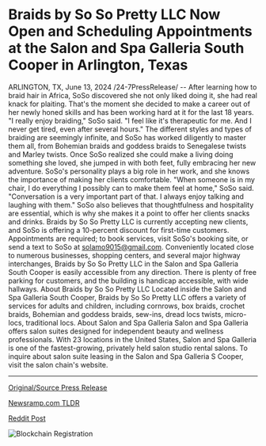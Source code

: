 # Braids by So So Pretty LLC Now Open and Scheduling Appointments at the Salon and Spa Galleria South Cooper in Arlington, Texas

ARLINGTON, TX, June 13, 2024 /24-7PressRelease/ -- After learning how to braid hair in Africa, SoSo discovered she not only liked doing it, she had real knack for plaiting. That's the moment she decided to make a career out of her newly honed skills and has been working hard at it for the last 18 years.  "I really enjoy braiding," SoSo said. "I feel like it's therapeutic for me. And I never get tired, even after several hours." The different styles and types of braiding are seemingly infinite, and SoSo has worked diligently to master them all, from Bohemian braids and goddess braids to Senegalese twists and Marley twists.  Once SoSo realized she could make a living doing something she loved, she jumped in with both feet, fully embracing her new adventure. SoSo's personality plays a big role in her work, and she knows the importance of making her clients comfortable.  "When someone is in my chair, I do everything I possibly can to make them feel at home," SoSo said. "Conversation is a very important part of that. I always enjoy talking and laughing with them." SoSo also believes that thoughtfulness and hospitality are essential, which is why she makes it a point to offer her clients snacks and drinks.  Braids by So So Pretty LLC is currently accepting new clients, and SoSo is offering a 10-percent discount for first-time customers. Appointments are required; to book services, visit SoSo's booking site, or send a text to SoSo at solamo9015@gmail.com.  Conveniently located close to numerous businesses, shopping centers, and several major highway interchanges, Braids by So So Pretty LLC in the Salon and Spa Galleria South Cooper is easily accessible from any direction. There is plenty of free parking for customers, and the building is handicap accessible, with wide hallways.   About Braids by So So Pretty LLC Located inside the Salon and Spa Galleria South Cooper, Braids by So So Pretty LLC offers a variety of services for adults and children, including cornrows, box braids, crochet braids, Bohemian and goddess braids, sew-ins, dread locs twists, micro-locs, traditional locs.  About Salon and Spa Galleria Salon and Spa Galleria offers salon suites designed for independent beauty and wellness professionals. With 23 locations in the United States, Salon and Spa Galleria is one of the fastest-growing, privately held salon studio rental salons. To inquire about salon suite leasing in the Salon and Spa Galleria S Cooper, visit the salon chain's website. 

---

[Original/Source Press Release](https://www.24-7pressrelease.com/press-release/511554/braids-by-so-so-pretty-llc-now-open-and-scheduling-appointments-at-the-salon-and-spa-galleria-south-cooper-in-arlington-texas)
                    

[Newsramp.com TLDR](None) 



[Reddit Post](https://www.reddit.com/r/Business_NewsRamp/comments/1det2b9/skilled_hair_braider_turns_passion_into_business/) 



![Blockchain Registration](https://cdn.newsramp.app/24-7PressRelease/qrcode/246/13/yogaWgcT.webp)